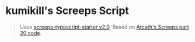 # kumikill's Screeps Script
> Uses [screeps-typescript-starter v2.0](https://github.com/screepers/screeps-typescript-starter). Based on [Arcath's Screeps part 20 code](https://github.com/Arcath/screeps-code).
